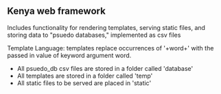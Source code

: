 Kenya web framework
-------------------

Includes functionality for rendering templates,
serving static files, and storing data to
"psuedo databases," implemented as csv files

Template Language:
templates replace occurrences of '+word+' with the passed in
value of keyword argument word.

* All psuedo_db csv files are stored in a folder called 'database'
* All templates are stored in a folder called 'temp'
* All static files to be served are placed in 'static'
